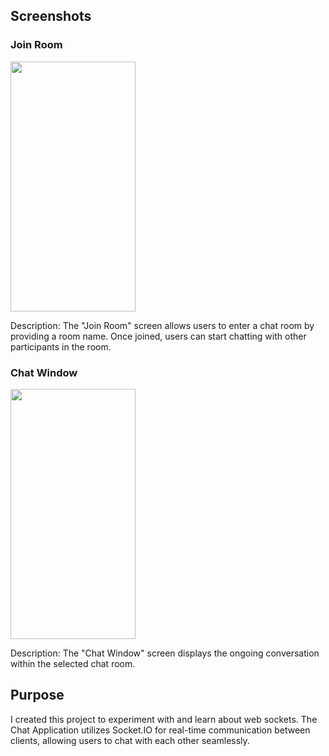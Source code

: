 ## Screenshots

### Join Room
<img src="https://github.com/gayathrisalian01/chat-app/assets/141249949/d21ec73f-ac63-4df8-81f0-2d513484e523" width="200" height="400">

Description: The "Join Room" screen allows users to enter a chat room by providing a room name. Once joined, users can start chatting with other participants in the room.

### Chat Window
<img src="https://github.com/gayathrisalian01/chat-app/assets/141249949/de73fcf7-74e9-4838-bac4-74896d96897b" width="200" height="400">

Description: The "Chat Window" screen displays the ongoing conversation within the selected chat room.

## Purpose

I created this project to experiment with and learn about web sockets. The Chat Application utilizes Socket.IO for real-time communication between clients, allowing users to chat with each other seamlessly.

